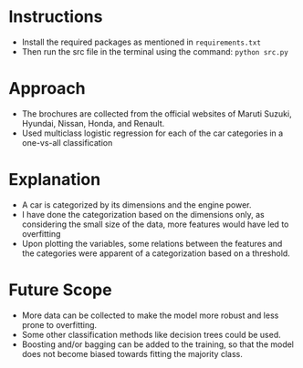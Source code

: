 <h1>Instructions</h1>

- Install the required packages as mentioned in `requirements.txt`
- Then run the src file in the terminal using the command: `python src.py`

<h1>Approach</h1>

- The brochures are collected from the official websites of Maruti Suzuki, Hyundai, Nissan, Honda, and Renault.
- Used multiclass logistic regression for each of the car categories in a one-vs-all classification

<h1>Explanation</h1>

- A car is categorized by its dimensions and the engine power.
- I have done the categorization based on the dimensions only, as considering the small size of the data, more features would have led to overfitting
- Upon plotting the variables, some relations between the features and the categories were apparent of a categorization based on a threshold.

<h1>Future Scope</h1>

- More data can be collected to make the model more robust and less prone to overfitting.
- Some other classification methods like decision trees could be used.
- Boosting and/or bagging can be added to the training, so that the model does not become biased towards fitting the majority class.
